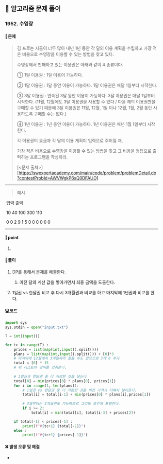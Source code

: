 ## 🐌 알고리즘 문제 풀이

### 1952. 수영장



#### 📒문제

> 김 프로는 지출이 너무 많아 내년 1년 동안 각 달의 이용 계획을 수립하고 가장 적은 비용으로 수영장을 이용할 수 있는 방법을 찾고 있다.
>
> 수영장에서 판매하고 있는 이용권은 아래와 같이 4 종류이다.
>
>   ① 1일 이용권 : 1일 이용이 가능하다.
>
>   ② 1달 이용권 : 1달 동안 이용이 가능하다. 1달 이용권은 매달 1일부터 시작한다.
>
>   ③ 3달 이용권 : 연속된 3달 동안 이용이 가능하다. 3달 이용권은 매달 1일부터 시작한다.
>     (11월, 12월에도 3달 이용권을 사용할 수 있다 / 다음 해의 이용권만을 구매할 수 있기 때문에 3달 이용권은 11월, 12월, 1윌 이나 12월, 1월, 2월 동안 사용하도록 구매할 수는 없다.)
>
>   ④ 1년 이용권 : 1년 동안 이용이 가능하다. 1년 이용권은 매년 1월 1일부터 시작한다.
>
> 각 이용권의 요금과 각 달의 이용 계획이 입력으로 주어질 때,
>
> 가장 적은 비용으로 수영장을 이용할 수 있는 방법을 찾고 그 비용을 정답으로 출력하는 프로그램을 작성하라.
>
> [<문제 출처>][https://swexpertacademy.com/main/code/problem/problemDetail.do?contestProbId=AWVWgkP6sQ0DFAUO]



---

> 예시

​	입력										출력

​	10 40 100 300  						110

​	0 0 2 9 1 5 0 0 0 0 0 0

----




#### 🚀point

1. 

#### 🔎풀이

1. DP를 통해서 문제를 해결한다.
   1. 이전 달의 계산 값을 쌓아가면서 최종 금액을 도출한다.
   

2. 1일권 vs 한달권 비교 후 다시 3개월권과 비교를 하고 마지막에 1년권과 비교를 한다.




#### 💻코드

```python
import sys
sys.stdin = open("input.txt")

T = int(input())

for tc in range(T) :
    prices = list(map(int,input().split()))
    plans = list(map(int,input().split())) + [0]*3 
    # 마지막에 12월에서 3개월짜리 끊을 수도 있으므로 3개 0 추가
    total = [0] * 15
    # 위 리스트와 길이를 맞춰준다.
	
    # 1일권과 한달권 중 더 저렴한 것을 넣는다
    total[0] = min(prices[0] * plans[0], prices[1])
    for i in range(1, len(plans)):
        # 1일권 vs 한달권 중 더 저렴한 것을 이전 가격과 더해서 넣어준다.
        total[i] = total[i-1] + min(prices[0] * plans[i],prices[1])
		
        # 3월부터는 3개월권도 가능하므로 그것도 조건에 포함한다.
        if i >= 2:
            total[i] = min(total[i], total[i-3] + prices[2])

    if total[-1] < prices[-1] :
        print(f"#{tc+1} {total[-1]}")
    else :
        print(f"#{tc+1} {prices[-1]}")
```



#### ❌ 발생 오류 및 해결

- 
  
  
